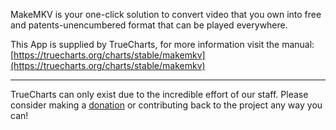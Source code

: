 MakeMKV is your one-click solution to convert video that you own into free and patents-unencumbered format that can be played everywhere.

This App is supplied by TrueCharts, for more information visit the manual: [https://truecharts.org/charts/stable/makemkv](https://truecharts.org/charts/stable/makemkv)

---

TrueCharts can only exist due to the incredible effort of our staff.
Please consider making a [donation](https://truecharts.org/sponsor) or contributing back to the project any way you can!
